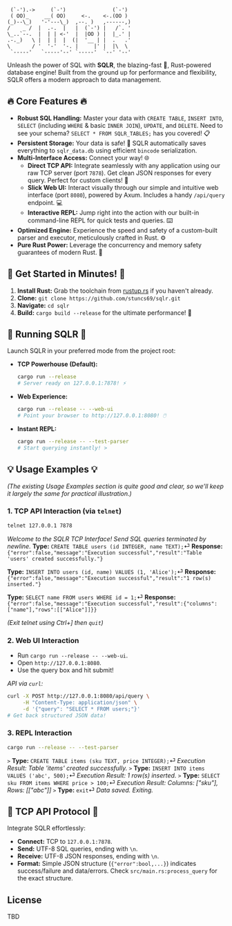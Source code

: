 ```
 (`-').->     (`-')               (`-')  
 ( OO)_     __( OO)     <-.    <-.(OO )  
(_)--\_)   '-'---\_)  ,--. )   ,------,) 
/    _ /  |  .-.  |   |  (`-') |   /`. ' 
\_..`--.  |  | | <-'  |  |OO ) |  |_.' | 
.-._)   \ |  | |  |  (|  '__ | |  .   .' 
\       / '  '-'  '-. |     |' |  |\  \  
 `-----'   `-----'--' `-----'  `--' '--' 
```

Unleash the power of SQL with **SQLR**, the blazing-fast 🚀, Rust-powered database engine! Built from the ground up for performance and flexibility, SQLR offers a modern approach to data management.

## 🔥 Core Features 🔥

*   **Robust SQL Handling:** Master your data with `CREATE TABLE`, `INSERT INTO`, `SELECT` (including `WHERE` & basic `INNER JOIN`), `UPDATE`, and `DELETE`. Need to see your schema? `SELECT * FROM SQLR_TABLES;` has you covered! 📋
*   **Persistent Storage:** Your data is safe! 💾 SQLR automatically saves everything to `sqlr_data.db` using efficient `bincode` serialization.
*   **Multi-Interface Access:** Connect your way! 🌐
    *   **Direct TCP API:** Integrate seamlessly with any application using our raw TCP server (port `7878`). Get clean JSON responses for every query. Perfect for custom clients! 🔌
    *   **Slick Web UI:** Interact visually through our simple and intuitive web interface (port `8080`), powered by Axum. Includes a handy `/api/query` endpoint. 💻
    *   **Interactive REPL:** Jump right into the action with our built-in command-line REPL for quick tests and queries. ⌨️
*   **Optimized Engine:** Experience the speed and safety of a custom-built parser and executor, meticulously crafted in Rust. ⚙️
*   **Pure Rust Power:** Leverage the concurrency and memory safety guarantees of modern Rust. 🦀

## 🚀 Get Started in Minutes! 🚀

1.  **Install Rust:** Grab the toolchain from [rustup.rs](https://rustup.rs/) if you haven't already.
2.  **Clone:** `git clone https://github.com/stuncs69/sqlr.git`
3.  **Navigate:** `cd sqlr`
4.  **Build:** `cargo build --release` for the ultimate performance! 💪

## 🚦 Running SQLR 🚦

Launch SQLR in your preferred mode from the project root:

*   **TCP Powerhouse (Default):**
    ```bash
    cargo run --release
    # Server ready on 127.0.0.1:7878! ⚡
    ```

*   **Web Experience:**
    ```bash
    cargo run --release -- --web-ui
    # Point your browser to http://127.0.0.1:8080! 🖱️
    ```

*   **Instant REPL:**
    ```bash
    cargo run --release -- --test-parser
    # Start querying instantly! >
    ```

## 💡 Usage Examples 💡

*(The existing Usage Examples section is quite good and clear, so we'll keep it largely the same for practical illustration.)*

### 1. TCP API Interaction (via `telnet`)

```bash
telnet 127.0.0.1 7878
```

*Welcome to the SQLR TCP Interface! Send SQL queries terminated by newline.*
**Type:** `CREATE TABLE users (id INTEGER, name TEXT);`⏎
**Response:** `{"error":false,"message":"Execution successful","result":"Table 'users' created successfully."}`

**Type:** `INSERT INTO users (id, name) VALUES (1, 'Alice');`⏎
**Response:** `{"error":false,"message":"Execution successful","result":"1 row(s) inserted."}`

**Type:** `SELECT name FROM users WHERE id = 1;`⏎
**Response:** `{"error":false,"message":"Execution successful","result":{"columns":["name"],"rows":[["Alice"]]}}`

*(Exit telnet using Ctrl+] then `quit`)*

### 2. Web UI Interaction

*   Run `cargo run --release -- --web-ui`.
*   Open `http://127.0.0.1:8080`.
*   Use the query box and hit submit!

*API via `curl`:*
```bash
curl -X POST http://127.0.0.1:8080/api/query \
     -H "Content-Type: application/json" \
     -d '{"query": "SELECT * FROM users;"}'
# Get back structured JSON data!
```

### 3. REPL Interaction

```bash
cargo run --release -- --test-parser
```
`>` **Type:** `CREATE TABLE items (sku TEXT, price INTEGER);`⏎
*Execution Result: Table 'items' created successfully.*
`>` **Type:** `INSERT INTO items VALUES ('abc', 500);`⏎
*Execution Result: 1 row(s) inserted.*
`>` **Type:** `SELECT sku FROM items WHERE price > 100;`⏎
*Execution Result: Columns: ["sku"], Rows: [["abc"]]*
`>` **Type:** `exit`⏎
*Data saved. Exiting.*

## 🔌 TCP API Protocol 🔌

Integrate SQLR effortlessly:

*   **Connect:** TCP to `127.0.0.1:7878`.
*   **Send:** UTF-8 SQL queries, ending with `\n`.
*   **Receive:** UTF-8 JSON responses, ending with `\n`.
*   **Format:** Simple JSON structure (`{"error":bool,...}`) indicates success/failure and data/errors. Check `src/main.rs:process_query` for the exact structure.

## License

TBD
